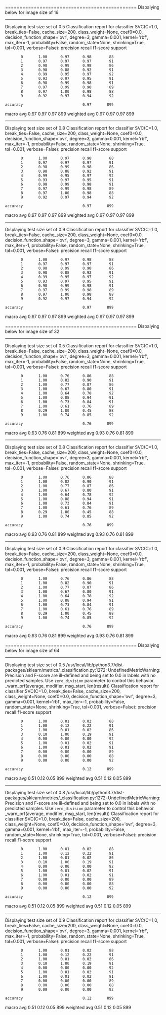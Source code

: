 ==============================================
Dispalying below for image size of 16
*********************************************
Displaying test size set of 0.5
Classification report for classifier SVC(C=1.0, break_ties=False, cache_size=200, class_weight=None, coef0=0.0,
    decision_function_shape='ovr', degree=3, gamma=0.001, kernel='rbf',
    max_iter=-1, probability=False, random_state=None, shrinking=True,
    tol=0.001, verbose=False):
              precision    recall  f1-score   support

           0       1.00      0.97      0.98        88
           1       0.97      0.97      0.97        91
           2       0.98      0.99      0.98        86
           3       0.98      0.88      0.92        91
           4       0.99      0.95      0.97        92
           5       0.93      0.97      0.95        91
           6       0.98      0.99      0.98        91
           7       0.97      0.99      0.98        89
           8       0.97      1.00      0.98        88
           9       0.92      0.97      0.94        92

    accuracy                           0.97       899
   macro avg       0.97      0.97      0.97       899
weighted avg       0.97      0.97      0.97       899


*********************************************
Displaying test size set of 0.8
Classification report for classifier SVC(C=1.0, break_ties=False, cache_size=200, class_weight=None, coef0=0.0,
    decision_function_shape='ovr', degree=3, gamma=0.001, kernel='rbf',
    max_iter=-1, probability=False, random_state=None, shrinking=True,
    tol=0.001, verbose=False):
              precision    recall  f1-score   support

           0       1.00      0.97      0.98        88
           1       0.97      0.97      0.97        91
           2       0.98      0.99      0.98        86
           3       0.98      0.88      0.92        91
           4       0.99      0.95      0.97        92
           5       0.93      0.97      0.95        91
           6       0.98      0.99      0.98        91
           7       0.97      0.99      0.98        89
           8       0.97      1.00      0.98        88
           9       0.92      0.97      0.94        92

    accuracy                           0.97       899
   macro avg       0.97      0.97      0.97       899
weighted avg       0.97      0.97      0.97       899


*********************************************
Displaying test size set of 0.9
Classification report for classifier SVC(C=1.0, break_ties=False, cache_size=200, class_weight=None, coef0=0.0,
    decision_function_shape='ovr', degree=3, gamma=0.001, kernel='rbf',
    max_iter=-1, probability=False, random_state=None, shrinking=True,
    tol=0.001, verbose=False):
              precision    recall  f1-score   support

           0       1.00      0.97      0.98        88
           1       0.97      0.97      0.97        91
           2       0.98      0.99      0.98        86
           3       0.98      0.88      0.92        91
           4       0.99      0.95      0.97        92
           5       0.93      0.97      0.95        91
           6       0.98      0.99      0.98        91
           7       0.97      0.99      0.98        89
           8       0.97      1.00      0.98        88
           9       0.92      0.97      0.94        92

    accuracy                           0.97       899
   macro avg       0.97      0.97      0.97       899
weighted avg       0.97      0.97      0.97       899


==============================================
Dispalying below for image size of 32
*********************************************
Displaying test size set of 0.5
Classification report for classifier SVC(C=1.0, break_ties=False, cache_size=200, class_weight=None, coef0=0.0,
    decision_function_shape='ovr', degree=3, gamma=0.001, kernel='rbf',
    max_iter=-1, probability=False, random_state=None, shrinking=True,
    tol=0.001, verbose=False):
              precision    recall  f1-score   support

           0       1.00      0.76      0.86        88
           1       1.00      0.82      0.90        91
           2       1.00      0.77      0.87        86
           3       1.00      0.67      0.80        91
           4       1.00      0.64      0.78        92
           5       1.00      0.88      0.94        91
           6       1.00      0.73      0.84        91
           7       1.00      0.61      0.76        89
           8       0.29      1.00      0.45        88
           9       1.00      0.74      0.85        92

    accuracy                           0.76       899
   macro avg       0.93      0.76      0.81       899
weighted avg       0.93      0.76      0.81       899


*********************************************
Displaying test size set of 0.8
Classification report for classifier SVC(C=1.0, break_ties=False, cache_size=200, class_weight=None, coef0=0.0,
    decision_function_shape='ovr', degree=3, gamma=0.001, kernel='rbf',
    max_iter=-1, probability=False, random_state=None, shrinking=True,
    tol=0.001, verbose=False):
              precision    recall  f1-score   support

           0       1.00      0.76      0.86        88
           1       1.00      0.82      0.90        91
           2       1.00      0.77      0.87        86
           3       1.00      0.67      0.80        91
           4       1.00      0.64      0.78        92
           5       1.00      0.88      0.94        91
           6       1.00      0.73      0.84        91
           7       1.00      0.61      0.76        89
           8       0.29      1.00      0.45        88
           9       1.00      0.74      0.85        92

    accuracy                           0.76       899
   macro avg       0.93      0.76      0.81       899
weighted avg       0.93      0.76      0.81       899


*********************************************
Displaying test size set of 0.9
Classification report for classifier SVC(C=1.0, break_ties=False, cache_size=200, class_weight=None, coef0=0.0,
    decision_function_shape='ovr', degree=3, gamma=0.001, kernel='rbf',
    max_iter=-1, probability=False, random_state=None, shrinking=True,
    tol=0.001, verbose=False):
              precision    recall  f1-score   support

           0       1.00      0.76      0.86        88
           1       1.00      0.82      0.90        91
           2       1.00      0.77      0.87        86
           3       1.00      0.67      0.80        91
           4       1.00      0.64      0.78        92
           5       1.00      0.88      0.94        91
           6       1.00      0.73      0.84        91
           7       1.00      0.61      0.76        89
           8       0.29      1.00      0.45        88
           9       1.00      0.74      0.85        92

    accuracy                           0.76       899
   macro avg       0.93      0.76      0.81       899
weighted avg       0.93      0.76      0.81       899


==============================================
Dispalying below for image size of 64
*********************************************
Displaying test size set of 0.5
/usr/local/lib/python3.7/dist-packages/sklearn/metrics/_classification.py:1272: UndefinedMetricWarning: Precision and F-score are ill-defined and being set to 0.0 in labels with no predicted samples. Use `zero_division` parameter to control this behavior.
  _warn_prf(average, modifier, msg_start, len(result))
Classification report for classifier SVC(C=1.0, break_ties=False, cache_size=200, class_weight=None, coef0=0.0,
    decision_function_shape='ovr', degree=3, gamma=0.001, kernel='rbf',
    max_iter=-1, probability=False, random_state=None, shrinking=True,
    tol=0.001, verbose=False):
              precision    recall  f1-score   support

           0       1.00      0.01      0.02        88
           1       1.00      0.12      0.22        91
           2       1.00      0.01      0.02        86
           3       0.10      1.00      0.19        91
           4       0.00      0.00      0.00        92
           5       1.00      0.01      0.02        91
           6       1.00      0.01      0.02        91
           7       0.00      0.00      0.00        89
           8       0.00      0.00      0.00        88
           9       0.00      0.00      0.00        92

    accuracy                           0.12       899
   macro avg       0.51      0.12      0.05       899
weighted avg       0.51      0.12      0.05       899


*********************************************
Displaying test size set of 0.8
/usr/local/lib/python3.7/dist-packages/sklearn/metrics/_classification.py:1272: UndefinedMetricWarning: Precision and F-score are ill-defined and being set to 0.0 in labels with no predicted samples. Use `zero_division` parameter to control this behavior.
  _warn_prf(average, modifier, msg_start, len(result))
Classification report for classifier SVC(C=1.0, break_ties=False, cache_size=200, class_weight=None, coef0=0.0,
    decision_function_shape='ovr', degree=3, gamma=0.001, kernel='rbf',
    max_iter=-1, probability=False, random_state=None, shrinking=True,
    tol=0.001, verbose=False):
              precision    recall  f1-score   support

           0       1.00      0.01      0.02        88
           1       1.00      0.12      0.22        91
           2       1.00      0.01      0.02        86
           3       0.10      1.00      0.19        91
           4       0.00      0.00      0.00        92
           5       1.00      0.01      0.02        91
           6       1.00      0.01      0.02        91
           7       0.00      0.00      0.00        89
           8       0.00      0.00      0.00        88
           9       0.00      0.00      0.00        92

    accuracy                           0.12       899
   macro avg       0.51      0.12      0.05       899
weighted avg       0.51      0.12      0.05       899


*********************************************
Displaying test size set of 0.9
Classification report for classifier SVC(C=1.0, break_ties=False, cache_size=200, class_weight=None, coef0=0.0,
    decision_function_shape='ovr', degree=3, gamma=0.001, kernel='rbf',
    max_iter=-1, probability=False, random_state=None, shrinking=True,
    tol=0.001, verbose=False):
              precision    recall  f1-score   support

           0       1.00      0.01      0.02        88
           1       1.00      0.12      0.22        91
           2       1.00      0.01      0.02        86
           3       0.10      1.00      0.19        91
           4       0.00      0.00      0.00        92
           5       1.00      0.01      0.02        91
           6       1.00      0.01      0.02        91
           7       0.00      0.00      0.00        89
           8       0.00      0.00      0.00        88
           9       0.00      0.00      0.00        92

    accuracy                           0.12       899
   macro avg       0.51      0.12      0.05       899
weighted avg       0.51      0.12      0.05       899

